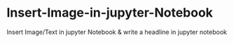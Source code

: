 # Insert-Image-in-jupyter-Notebook
Insert Image/Text in jupyter Notebook & write a headline in jupyter notebook
